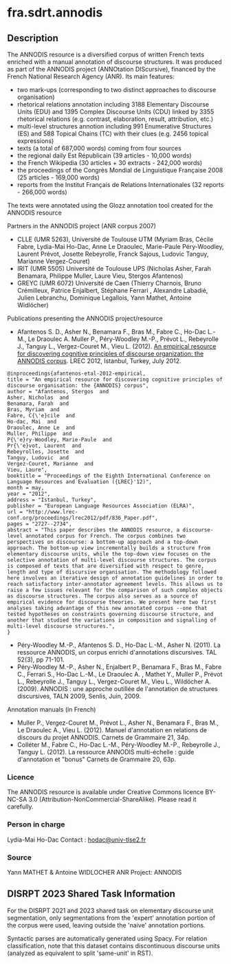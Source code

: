 # fra.sdrt.annodis

## Description

The ANNODIS resource is a diversified corpus of written French texts enriched with a manual annotation of discourse structures. It was produced as part of the ANNODIS project (ANNOtation DIScursive), financed by the French National Research Agency (ANR). Its main features:

* two mark-ups (corresponding to two distinct approaches to discourse organisation)
* rhetorical relations annotation including 3188 Elementary Discourse Units (EDU) and 1395 Complex Discourse Units (CDU) linked by 3355 rhetorical relations (e.g. contrast, elaboration, result, attribution, etc.)
* multi-level structures annotion including 991 Enumerative Structures (ES) and 588 Topical Chains (TC) with their clues (e.g. 2456 topical expressions)
* texts (a total of 687,000 words) coming from four sources
* the regional daily Est Républicain (39 articles - 10,000 words)
* the French Wikipedia (30 articles + 30 extracts - 242,000 words)
* the proceedings of the Congrès Mondial de Linguistique Française 2008 (25 articles - 169,000 words)
* reports from the Institut Français de Relations Internationales (32 reports - 266,000 words)

The texts were annotated using the Glozz annotation tool created for the ANNODIS resource

Partners in the ANNODIS project (ANR corpus 2007)

* CLLE (UMR 5263), Université de Toulouse UTM (Myriam Bras, Cécile Fabre, Lydia-Mai Ho-Dac, Anne Le Draoulec, Marie-Paule Péry-Woodley, Laurent Prévot, Josette Rebeyrolle, Franck Sajous, Ludovic Tanguy, Marianne Vergez-Couret)
* IRIT (UMR 5505) Université de Toulouse UPS (Nicholas Asher, Farah Benamara, Philippe Muller, Laure Vieu, Stergos Afantenos)
* GREYC (UMR 6072) Université de Caen (Thierry Charnois, Bruno Crémilleux, Patrice Enjalbert, Stéphane Ferrari , Alexandre Labadié, Julien Lebranchu, Dominique Legallois, Yann Mathet, Antoine Widlöcher)

Publications presenting the ANNODIS project/resource

* Afantenos S. D., Asher N., Benamara F., Bras M., Fabre C., Ho-Dac L.-M., Le Draoulec A. Muller P., Péry-Woodley M.-P., Prévot L., Rebeyrolle J., Tanguy L., Vergez-Couret M., Vieu L. (2012). [An empirical resource for discovering cognitive principles of discourse organization: the ANNODIS corpus](https://aclanthology.org/L12-1498/). LREC 2012, Istanbul, Turkey, July 2012.
```
@inproceedings{afantenos-etal-2012-empirical,
title = "An empirical resource for discovering cognitive principles of discourse organisation: the {ANNODIS} corpus",
author = "Afantenos, Stergos  and
Asher, Nicholas  and
Benamara, Farah  and
Bras, Myriam  and
Fabre, C{\'e}cile  and
Ho-dac, Mai  and
Draoulec, Anne Le  and
Muller, Philippe  and
P{\'e}ry-Woodley, Marie-Paule  and
Pr{\'e}vot, Laurent  and
Rebeyrolles, Josette  and
Tanguy, Ludovic  and
Vergez-Couret, Marianne  and
Vieu, Laure",
booktitle = "Proceedings of the Eighth International Conference on Language Resources and Evaluation ({LREC}'12)",
month = may,
year = "2012",
address = "Istanbul, Turkey",
publisher = "European Language Resources Association (ELRA)",
url = "http://www.lrec-conf.org/proceedings/lrec2012/pdf/836_Paper.pdf",
pages = "2727--2734",
abstract = "This paper describes the ANNODIS resource, a discourse-level annotated corpus for French. The corpus combines two perspectives on discourse: a bottom-up approach and a top-down approach. The bottom-up view incrementally builds a structure from elementary discourse units, while the top-down view focuses on the selective annotation of multi-level discourse structures. The corpus is composed of texts that are diversified with respect to genre, length and type of discursive organisation. The methodology followed here involves an iterative design of annotation guidelines in order to reach satisfactory inter-annotator agreement levels. This allows us to raise a few issues relevant for the comparison of such complex objects as discourse structures. The corpus also serves as a source of empirical evidence for discourse theories. We present here two first analyses taking advantage of this new annotated corpus --one that tested hypotheses on constraints governing discourse structure, and another that studied the variations in composition and signalling of multi-level discourse structures.",
}
```
* Péry-Woodley M.-P., Afantenos S. D., Ho-Dac L.-M., Asher N. (2011). La ressource ANNODIS, un corpus enrichi d'annotations discursives. TAL 52(3), pp 71-101.
* Péry-Woodley M.-P., Asher N., Enjalbert P., Benamara F., Bras M., Fabre C., Ferrari S., Ho-Dac L.-M., Le Draoulec A. , Mathet Y., Muller P., Prévot L., Rebeyrolle J., Tanguy L., Vergez-Couret M., Vieu L., Wildöcher A. (2009). ANNODIS : une approche outillée de l'annotation de structures discursives, TALN 2009, Senlis, Juin, 2009.

Annotation manuals (in French)

* Muller P., Vergez-Couret M., Prévot L., Asher N., Benamara F., Bras M., Le Draoulec A., Vieu L. (2012). Manuel d'annotation en relations de discours du projet ANNODIS. Carnets de Grammaire 21, 34p.
* Colléter M., Fabre C., Ho-Dac L.-M., Péry-Woodley M.-P., Rebeyrolle J., Tanguy L. (2012). La ressource ANNODIS multi-échelle : guide d'annotation et "bonus" Carnets de Grammaire 20, 63p.

### Licence

The ANNODIS resource is available under Creative Commons licence BY-NC-SA 3.0 (Attribution-NonCommercial-ShareAlike). Please read it carefully.

### Person in charge

Lydia-Mai Ho-Dac
Contact : hodac@univ-tlse2.fr

### Source

Yann MATHET & Antoine WIDLOCHER
ANR Project: ANNODIS

## DISRPT 2023 Shared Task Information

For the DISRPT 2021 and 2023 shared task on elementary discourse unit segmentation, only segmentations from the 'expert' annotation portion of the corpus were used, leaving outside the 'naive' annotation portions.

Syntactic parses are automatically generated using Spacy. For relation classification, note that this dataset contains discontinuous discourse units (analyzed as equivalent to split 'same-unit' in RST).
